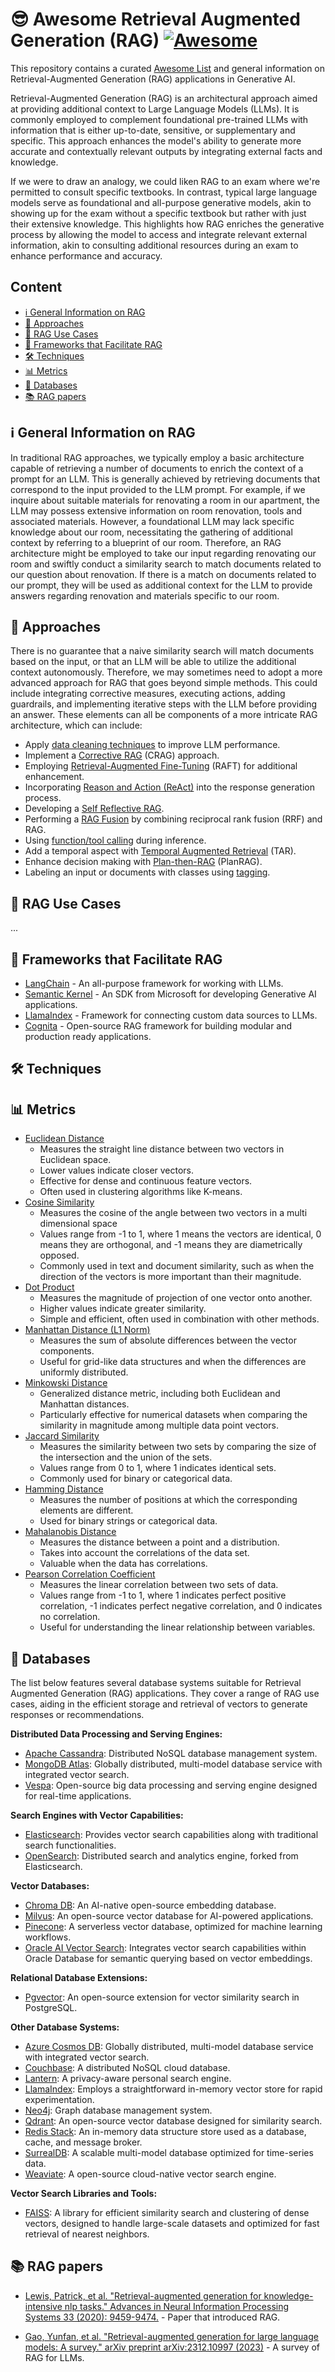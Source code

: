 # 😎 Awesome Retrieval Augmented Generation (RAG) [![Awesome](https://awesome.re/badge-flat.svg)](https://awesome.re)

This repository contains a curated [Awesome List](https://github.com/sindresorhus/awesome) and general information on Retrieval-Augmented Generation (RAG) applications in Generative AI.

Retrieval-Augmented Generation (RAG) is an architectural approach aimed at providing additional context to Large Language Models (LLMs). It is commonly employed to complement foundational pre-trained LLMs with information that is either up-to-date, sensitive, or supplementary and specific. This approach enhances the model's ability to generate more accurate and contextually relevant outputs by integrating external facts and knowledge.

If we were to draw an analogy, we could liken RAG to an exam where we're permitted to consult specific textbooks. In contrast, typical large language models serve as foundational and all-purpose generative models, akin to showing up for the exam without a specific textbook but rather with just their extensive knowledge. This highlights how RAG enriches the generative process by allowing the model to access and integrate relevant external information, akin to consulting additional resources during an exam to enhance performance and accuracy.

## Content

- [ℹ️ General Information on RAG](#ℹ%EF%B8%8F-general-information-on-rag)
- [🎯 Approaches](#-approaches)
- [💼 RAG Use Cases](#-rag-use-cases)
- [🧰 Frameworks that Facilitate RAG](#-frameworks-that-facilitate-rag)
- [🛠️ Techniques](#-techniques)
- [📊 Metrics](#-metrics)
- [💾 Databases](#-databases)
- [📚 RAG papers](#-rag-papers)


## ℹ️ General Information on RAG

In traditional RAG approaches, we typically employ a basic architecture capable of retrieving a number of documents to enrich the context of a prompt for an LLM. This is generally achieved by retrieving documents that correspond to the input provided to the LLM prompt. For example, if we inquire about suitable materials for renovating a room in our apartment, the LLM may possess extensive information on room renovation, tools and associated materials. However, a foundational LLM may lack specific knowledge about our room, necessitating the gathering of additional context by referring to a blueprint of our room. Therefore, an RAG architecture might be employed to take our input regarding renovating our room and swiftly conduct a similarity search to match documents related to our question about renovation. If there is a match on documents related to our prompt, they will be used as additional context for the LLM to provide answers regarding renovation and materials specific to our room.

## 🎯 Approaches

There is no guarantee that a naive similarity search will match documents based on the input, or that an LLM will be able to utilize the additional context autonomously. Therefore, we may sometimes need to adopt a more advanced approach for RAG that goes beyond simple methods. This could include integrating corrective measures, executing actions, adding guardrails, and implementing iterative steps with the LLM before providing an answer. These elements can all be components of a more intricate RAG architecture, which can include:

- Apply [data cleaning techniques](https://medium.com/intel-tech/four-data-cleaning-techniques-to-improve-large-language-model-llm-performance-77bee9003625) to improve LLM performance.
- Implement a [Corrective RAG](https://arxiv.org/pdf/2401.15884.pdf) (CRAG) approach.
- Employing [Retrieval-Augmented Fine-Tuning](https://techcommunity.microsoft.com/t5/ai-ai-platform-blog/raft-a-new-way-to-teach-llms-to-be-better-at-rag/ba-p/4084674) (RAFT) for additional enhancement.
- Incorporating [Reason and Action (ReAct)](https://research.google/blog/react-synergizing-reasoning-and-acting-in-language-models/) into the response generation process.
- Developing a [Self Reflective RAG](https://selfrag.github.io/).
- Performing a [RAG Fusion](https://arxiv.org/abs/2402.03367) by combining reciprocal rank fusion (RRF) and RAG.
- Using [function/tool calling](https://python.langchain.com/docs/modules/model_io/chat/function_calling/) during inference.
- Add a temporal aspect with [Temporal Augmented Retrieval](https://adam-rida.medium.com/temporal-augmented-retrieval-tar-dynamic-rag-ad737506dfcc) (TAR).
- Enhance decision making with [Plan-then-RAG](https://arxiv.org/abs/2406.12430) (PlanRAG).
- Labeling an input or documents with classes using [tagging](https://python.langchain.com/v0.1/docs/use_cases/tagging/).

## 💼 RAG Use Cases

...

## 🧰 Frameworks that Facilitate RAG

- [LangChain](https://python.langchain.com/docs/modules/data_connection/) - An all-purpose framework for working with LLMs.
- [Semantic Kernel](https://github.com/microsoft/semantic-kernel) - An SDK from Microsoft for developing Generative AI applications.
- [LlamaIndex](https://docs.llamaindex.ai/en/stable/optimizing/production_rag/) - Framework for connecting custom data sources to LLMs.
- [Cognita](https://github.com/truefoundry/cognita) - Open-source RAG framework for building modular and production ready applications.

## 🛠️ Techniques

## 📊 Metrics

- [Euclidean Distance](https://en.wikipedia.org/wiki/Euclidean_distance)
  - Measures the straight line distance between two vectors in Euclidean space.
  - Lower values indicate closer vectors.
  - Effective for dense and continuous feature vectors.
  - Often used in clustering algorithms like K-means.
- [Cosine Similarity](https://en.wikipedia.org/wiki/Cosine_similarity)
  - Measures the cosine of the angle between two vectors in a multi dimensional space
  - Values range from -1 to 1, where 1 means the vectors are identical, 0 means they are orthogonal, and -1 means they are diametrically opposed.
  - Commonly used in text and document similarity, such as when the direction of the vectors is more important than their magnitude.
- [Dot Product](https://en.wikipedia.org/wiki/Dot_product)
  - Measures the magnitude of projection of one vector onto another.
  - Higher values indicate greater similarity.
  - Simple and efficient, often used in combination with other methods.
- [Manhattan Distance (L1 Norm)](https://medium.com/swlh/different-types-of-distances-used-in-machine-learning-ec7087616442)
  - Measures the sum of absolute differences between the vector components.
  - Useful for grid-like data structures and when the differences are uniformly distributed.
- [Minkowski Distance](https://en.wikipedia.org/wiki/Minkowski_distance)
  - Generalized distance metric, including both Euclidean and Manhattan distances.
  - Particularly effective for numerical datasets when comparing the similarity in magnitude among multiple data point vectors.
- [Jaccard Similarity](https://en.wikipedia.org/wiki/Jaccard_index)
  - Measures the similarity between two sets by comparing the size of the intersection and the union of the sets.
  - Values range from 0 to 1, where 1 indicates identical sets.
  - Commonly used for binary or categorical data.
- [Hamming Distance](https://en.wikipedia.org/wiki/Hamming_distance)
  - Measures the number of positions at which the corresponding elements are different.
  - Used for binary strings or categorical data.
- [Mahalanobis Distance](https://en.wikipedia.org/wiki/Mahalanobis_distance)
  - Measures the distance between a point and a distribution.
  - Takes into account the correlations of the data set.
  - Valuable when the data has correlations.
- [Pearson Correlation Coefficient](https://en.wikipedia.org/wiki/Pearson_correlation_coefficient)
  - Measures the linear correlation between two sets of data.
  - Values range from -1 to 1, where 1 indicates perfect positive correlation, -1 indicates perfect negative correlation, and 0 indicates no correlation.
  - Useful for understanding the linear relationship between variables.

## 💾 Databases
The list below features several database systems suitable for Retrieval Augmented Generation (RAG) applications. They cover a range of RAG use cases, aiding in the efficient storage and retrieval of vectors to generate responses or recommendations.

**Distributed Data Processing and Serving Engines:**
- [Apache Cassandra](https://cassandra.apache.org/doc/latest/cassandra/vector-search/concepts.html): Distributed NoSQL database management system.
- [MongoDB Atlas](https://www.mongodb.com/products/platform/atlas-vector-search): Globally distributed, multi-model database service with integrated vector search.
- [Vespa](https://vespa.ai/): Open-source big data processing and serving engine designed for real-time applications.

**Search Engines with Vector Capabilities:**
- [Elasticsearch](https://www.elastic.co/elasticsearch): Provides vector search capabilities along with traditional search functionalities.
- [OpenSearch](https://github.com/opensearch-project/OpenSearch): Distributed search and analytics engine, forked from Elasticsearch.

**Vector Databases:**
- [Chroma DB](https://github.com/chroma-core/chroma): An AI-native open-source embedding database.
- [Milvus](https://github.com/milvus-io/milvus): An open-source vector database for AI-powered applications.
- [Pinecone](https://www.pinecone.io/): A serverless vector database, optimized for machine learning workflows.
- [Oracle AI Vector Search](https://www.oracle.com/database/ai-vector-search/#retrieval-augmented-generation): Integrates vector search capabilities within Oracle Database for semantic querying based on vector embeddings.

**Relational Database Extensions:**
- [Pgvector](https://github.com/pgvector/pgvector): An open-source extension for vector similarity search in PostgreSQL.

**Other Database Systems:**
- [Azure Cosmos DB](https://learn.microsoft.com/en-us/azure/cosmos-db/vector-database): Globally distributed, multi-model database service with integrated vector search.
- [Couchbase](https://www.couchbase.com/products/vector-search/): A distributed NoSQL cloud database.
- [Lantern](https://lantern.dev/): A privacy-aware personal search engine.
- [LlamaIndex](https://docs.llamaindex.ai/en/stable/module_guides/storing/vector_stores/): Employs a straightforward in-memory vector store for rapid experimentation.
- [Neo4j](https://neo4j.com/docs/cypher-manual/current/indexes/semantic-indexes/vector-indexes/): Graph database management system.
- [Qdrant](https://github.com/neo4j/neo4j): An open-source vector database designed for similarity search.
- [Redis Stack](https://redis.io/docs/latest/develop/interact/search-and-query/): An in-memory data structure store used as a database, cache, and message broker.
- [SurrealDB](https://github.com/surrealdb/surrealdb): A scalable multi-model database optimized for time-series data.
- [Weaviate](https://github.com/weaviate/weaviate): A open-source cloud-native vector search engine.

**Vector Search Libraries and Tools:**
- [FAISS](https://github.com/facebookresearch/faiss): A library for efficient similarity search and clustering of dense vectors, designed to handle large-scale datasets and optimized for fast retrieval of nearest neighbors.

## 📚 RAG papers

- [Lewis, Patrick, et al. "Retrieval-augmented generation for knowledge-intensive nlp tasks." Advances in Neural Information Processing Systems 33 (2020): 9459-9474.](https://arxiv.org/pdf/2005.11401.pdf) - Paper that introduced RAG.

- [Gao, Yunfan, et al. "Retrieval-augmented generation for large language models: A survey." arXiv preprint arXiv:2312.10997 (2023)](https://arxiv.org/abs/2312.10997) - A survey of RAG for LLMs.
